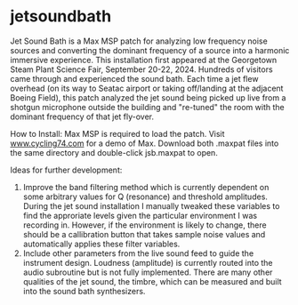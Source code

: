 # jetsoundbath
Jet Sound Bath is a Max MSP patch for analyzing low frequency noise sources and converting the dominant frequency of a source into a harmonic immersive experience. This installation first appeared at the Georgetown Steam Plant Science Fair, September 20-22, 2024. Hundreds of visitors came through and experienced the sound bath. Each time a jet flew overhead (on its way to Seatac airport or taking off/landing at the adjacent Boeing Field), this patch analyzed the jet sound being picked up live from a shotgun microphone outside the building and "re-tuned" the room with the dominant frequency of that jet fly-over.

How to Install:
Max MSP is required to load the patch. Visit www.cycling74.com for a demo of Max. Download both .maxpat files into the same directory and double-click jsb.maxpat to open.

Ideas for further development:
1. Improve the band filtering method which is currently dependent on some arbitrary values for Q (resonance) and threshold amplitudes. During the jet sound installation I manually tweaked these variables to find the approriate levels given the particular environment I was recording in. However, if the environment is likely to change, there should be a callibration button that takes sample noise values and automatically applies these filter variables.
2. Include other parameters from the live sound feed to guide the instrument design. Loudness (amplitude) is currently routed into the audio subroutine but is not fully implemented. There are many other qualities of the jet sound, the timbre, which can be measured and built into the sound bath synthesizers.



